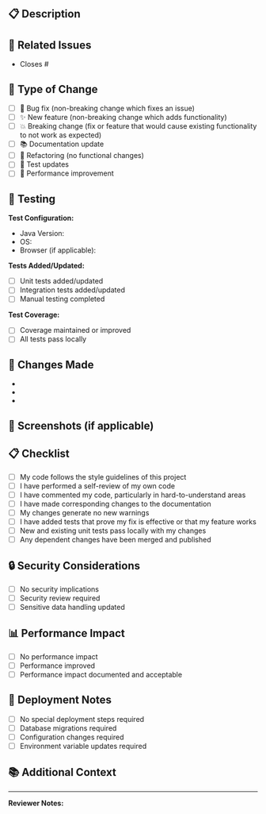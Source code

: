 ## 📋 Description
<!-- Provide a brief description of the changes in this PR -->

## 🔗 Related Issues
<!-- Link to related issues using "Closes #123" or "Fixes #123" -->
- Closes #

## 🎯 Type of Change
<!-- Mark the relevant option with an "x" -->
- [ ] 🐛 Bug fix (non-breaking change which fixes an issue)
- [ ] ✨ New feature (non-breaking change which adds functionality)
- [ ] 💥 Breaking change (fix or feature that would cause existing functionality to not work as expected)
- [ ] 📚 Documentation update
- [ ] 🔧 Refactoring (no functional changes)
- [ ] 🧪 Test updates
- [ ] 🚀 Performance improvement

## 🧪 Testing
<!-- Describe the tests you ran and how to reproduce them -->

**Test Configuration:**
- Java Version: 
- OS: 
- Browser (if applicable): 

**Tests Added/Updated:**
- [ ] Unit tests added/updated
- [ ] Integration tests added/updated
- [ ] Manual testing completed

**Test Coverage:**
- [ ] Coverage maintained or improved
- [ ] All tests pass locally

## 📝 Changes Made
<!-- List the main changes made in this PR -->
- 
- 
- 

## 🎨 Screenshots (if applicable)
<!-- Add screenshots to help explain your changes -->

## 📋 Checklist
<!-- Mark completed items with an "x" -->
- [ ] My code follows the style guidelines of this project
- [ ] I have performed a self-review of my own code
- [ ] I have commented my code, particularly in hard-to-understand areas
- [ ] I have made corresponding changes to the documentation
- [ ] My changes generate no new warnings
- [ ] I have added tests that prove my fix is effective or that my feature works
- [ ] New and existing unit tests pass locally with my changes
- [ ] Any dependent changes have been merged and published

## 🔒 Security Considerations
<!-- If your changes affect security, describe the considerations -->
- [ ] No security implications
- [ ] Security review required
- [ ] Sensitive data handling updated

## 📊 Performance Impact
<!-- Describe any performance implications -->
- [ ] No performance impact
- [ ] Performance improved
- [ ] Performance impact documented and acceptable

## 🚀 Deployment Notes
<!-- Any special deployment considerations -->
- [ ] No special deployment steps required
- [ ] Database migrations required
- [ ] Configuration changes required
- [ ] Environment variable updates required

## 📚 Additional Context
<!-- Add any other context about the PR here -->

---

**Reviewer Notes:**
<!-- Space for reviewers to add notes -->